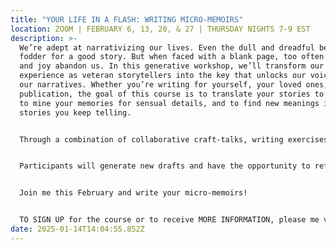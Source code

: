 ```yaml
---
title: "YOUR LIFE IN A FLASH: WRITING MICRO-MEMOIRS"
location: ZOOM | FEBRUARY 6, 13, 20, & 27 | THURSDAY NIGHTS 7-9 EST
description: >-
  We’re adept at narrativizing our lives. Even the dull and dreadful become
  fodder for a good story. But when faced with a blank page, too often our skill
  and joy abandon us. In this generative workshop, we’ll transform our rich
  experience as veteran storytellers into the key that unlocks our voices and
  our narratives. Whether you’re writing for yourself, your loved ones, or for
  publication, the goal of this course is to translate your stories to the page,
  to mine your memories for sensual details, and to find new meanings in the
  stories you keep telling.


  Through a combination of collaborative craft-talks, writing exercises, and peer feedback, participants will develop the tools to infuse their writing with detail, tension, and purpose. This class welcomes beginning and experienced writers alike. 


  Participants will generate new drafts and have the opportunity to refine their work through in class constructive feedback. The course is $200 for the month and will meet over Zoom.


  Join me this February and write your micro-memoirs! 


  TO SIGN UP for the course or to receive MORE INFORMATION, please me via the website contact page.
date: 2025-01-14T14:04:55.852Z
---
```

